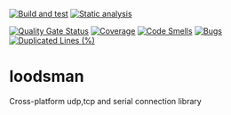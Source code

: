 [![Build and test](https://github.com/Midgrad/loodsman/actions/workflows/build_test.yml/badge.svg)](https://github.com/Midgrad/loodsman/actions/workflows/build_test.yml)
[![Static analysis](https://github.com/Midgrad/loodsman/actions/workflows/static_analysis.yml/badge.svg)](https://github.com/Midgrad/loodsman/actions/workflows/static_analysis.yml)

[![Quality Gate Status](https://sonarcloud.io/api/project_badges/measure?project=Midgrad_loodsman&metric=alert_status)](https://sonarcloud.io/summary/overall?id=Midgrad_loodsman)
[![Coverage](https://sonarcloud.io/api/project_badges/measure?project=Midgrad_loodsman&metric=coverage)](https://sonarcloud.io/summary/overall?id=Midgrad_loodsman)
[![Code Smells](https://sonarcloud.io/api/project_badges/measure?project=Midgrad_loodsman&metric=code_smells)](https://sonarcloud.io/summary/overall?id=Midgrad_loodsman)
[![Bugs](https://sonarcloud.io/api/project_badges/measure?project=Midgrad_loodsman&metric=bugs)](https://sonarcloud.io/summary/overall?id=Midgrad_loodsman)
[![Duplicated Lines (%)](https://sonarcloud.io/api/project_badges/measure?project=Midgrad_loodsman&metric=duplicated_lines_density)](https://sonarcloud.io/summary/overall?id=Midgrad_loodsman)

# loodsman

Cross-platform udp,tcp and serial connection library
